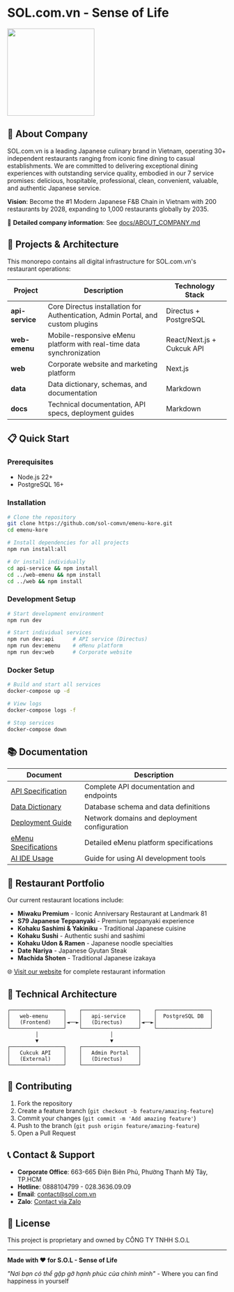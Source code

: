# SOL.com.vn - Sense of Life

[<img src="https://www.sol.com.vn/logo/main_logo_sol.png" height="200px">](https://www.sol.com.vn/logo/main_logo_sol.png)

## 🏢 About Company

SOL.com.vn is a leading Japanese culinary brand in Vietnam, operating 30+ independent restaurants ranging from iconic fine dining to casual establishments. We are committed to delivering exceptional dining experiences with outstanding service quality, embodied in our 7 service promises: delicious, hospitable, professional, clean, convenient, valuable, and authentic Japanese service.

**Vision**: Become the #1 Modern Japanese F&B Chain in Vietnam with 200 restaurants by 2028, expanding to 1,000 restaurants globally by 2035.

📖 **Detailed company information**: See [docs/ABOUT_COMPANY.md](docs/ABOUT_COMPANY.md)

## 🚀 Projects & Architecture

This monorepo contains all digital infrastructure for SOL.com.vn's restaurant operations:

| Project | Description | Technology Stack |
|---------|-------------|------------------|
| **api-service** | Core Directus installation for Authentication, Admin Portal, and custom plugins | Directus + PostgreSQL |
| **web-emenu** | Mobile-responsive eMenu platform with real-time data synchronization | React/Next.js + Cukcuk API |
| **web** | Corporate website and marketing platform | Next.js |
| **data** | Data dictionary, schemas, and documentation | Markdown |
| **docs** | Technical documentation, API specs, deployment guides | Markdown |

## 📋 Quick Start

### Prerequisites
- Node.js 22+
- PostgreSQL 16+

### Installation

```bash
# Clone the repository
git clone https://github.com/sol-comvn/emenu-kore.git
cd emenu-kore

# Install dependencies for all projects
npm run install:all

# Or install individually
cd api-service && npm install
cd ../web-emenu && npm install
cd ../web && npm install
```

### Development Setup

```bash
# Start development environment
npm run dev

# Start individual services
npm run dev:api      # API service (Directus)
npm run dev:emenu    # eMenu platform
npm run dev:web      # Corporate website
```

### Docker Setup

```bash
# Build and start all services
docker-compose up -d

# View logs
docker-compose logs -f

# Stop services
docker-compose down
```

## 📚 Documentation

| Document | Description |
|----------|-------------|
| [API Specification](docs/KORE_API_SPECIFICATION.md) | Complete API documentation and endpoints |
| [Data Dictionary](data/DATA_DICTIONARY.md) | Database schema and data definitions |
| [Deployment Guide](docs/DEPLOYMENT_NETWORK_DOMAINS.md) | Network domains and deployment configuration |
| [eMenu Specifications](docs/specs/sol-kore-emenu-specs.md) | Detailed eMenu platform specifications |
| [AI IDE Usage](docs/HOW_TO_USE_AI_IDE.md) | Guide for using AI development tools |

## 🏢 Restaurant Portfolio

Our current restaurant locations include:

- **Miwaku Premium** - Iconic Anniversary Restaurant at Landmark 81
- **S79 Japanese Teppanyaki** - Premium teppanyaki experience
- **Kohaku Sashimi & Yakiniku** - Traditional Japanese cuisine
- **Kohaku Sushi** - Authentic sushi and sashimi
- **Kohaku Udon & Ramen** - Japanese noodle specialties
- **Date Nariya** - Japanese Gyutan Steak
- **Machida Shoten** - Traditional Japanese izakaya

🌐 [Visit our website](https://www.sol.com.vn) for complete restaurant information

## 🔧 Technical Architecture

```
┌─────────────────┐    ┌──────────────────┐    ┌─────────────────┐
│   web-emenu     │    │   api-service    │    │  PostgreSQL DB  │
│   (Frontend)    │◄──►│   (Directus)     │◄──►│                 │
└─────────────────┘    └──────────────────┘    └─────────────────┘
         │                       │
         ▼                       ▼
┌─────────────────┐    ┌──────────────────┐
│   Cukcuk API    │    │   Admin Portal   │
│   (External)    │    │   (Directus)     │
└─────────────────┘    └──────────────────┘
```

## 🤝 Contributing

1. Fork the repository
2. Create a feature branch (`git checkout -b feature/amazing-feature`)
3. Commit your changes (`git commit -m 'Add amazing feature'`)
4. Push to the branch (`git push origin feature/amazing-feature`)
5. Open a Pull Request

## 📞 Contact & Support

- **Corporate Office**: 663-665 Điện Biên Phủ, Phường Thạnh Mỹ Tây, TP.HCM
- **Hotline**: 0888104799 - 028.3636.09.09
- **Email**: contact@sol.com.vn
- **Zalo**: [Contact via Zalo](https://zalo.me/2735540598556716859)

## 📄 License

This project is proprietary and owned by CÔNG TY TNHH S.O.L

---

**Made with ❤️ for S.O.L - Sense of Life**

*"Nơi bạn có thể gặp gỡ hạnh phúc của chính mình"* - Where you can find happiness in yourself
